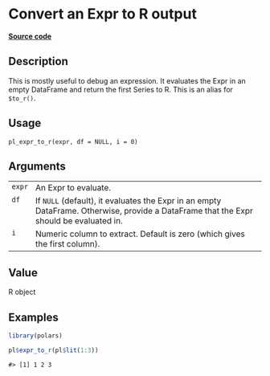 

# Convert an Expr to R output

[**Source code**](https://github.com/pola-rs/r-polars/tree/97c09bc0a6fc3d166744dbddd037b49e8d8fc6c2/R/expr__expr.R#L3094)

## Description

This is mostly useful to debug an expression. It evaluates the Expr in
an empty DataFrame and return the first Series to R. This is an alias
for <code style="white-space: pre;">$to_r()</code>.

## Usage

<pre><code class='language-R'>pl_expr_to_r(expr, df = NULL, i = 0)
</code></pre>

## Arguments

<table>
<tr>
<td style="white-space: nowrap; font-family: monospace; vertical-align: top">
<code id="pl_expr_to_r_:_expr">expr</code>
</td>
<td>
An Expr to evaluate.
</td>
</tr>
<tr>
<td style="white-space: nowrap; font-family: monospace; vertical-align: top">
<code id="pl_expr_to_r_:_df">df</code>
</td>
<td>
If <code>NULL</code> (default), it evaluates the Expr in an empty
DataFrame. Otherwise, provide a DataFrame that the Expr should be
evaluated in.
</td>
</tr>
<tr>
<td style="white-space: nowrap; font-family: monospace; vertical-align: top">
<code id="pl_expr_to_r_:_i">i</code>
</td>
<td>
Numeric column to extract. Default is zero (which gives the first
column).
</td>
</tr>
</table>

## Value

R object

## Examples

``` r
library(polars)

pl$expr_to_r(pl$lit(1:3))
```

    #> [1] 1 2 3
